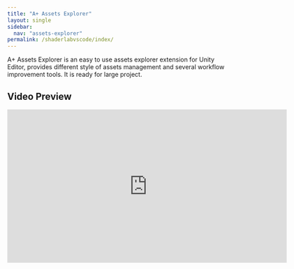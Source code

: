 ```yaml
---
title: "A+ Assets Explorer"
layout: single
sidebar:
  nav: "assets-explorer"
permalink: /shaderlabvscode/index/
---
```


A+ Assets Explorer is an easy to use assets explorer extension for Unity Editor, provides different style of assets management and several workflow improvement tools. It is ready for large project.

## Video Preview
<iframe width="640" height="351" src="https://www.youtube.com/embed/CcXNscFRiIs" frameborder="0" allowfullscreen></iframe>
